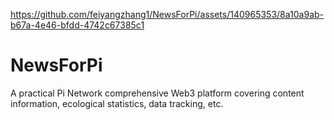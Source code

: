 

https://github.com/feiyangzhang1/NewsForPi/assets/140965353/8a10a9ab-b67a-4e46-bfdd-4742c67385c1

# NewsForPi
A practical Pi Network comprehensive Web3 platform covering content information, ecological statistics, data tracking, etc. 
